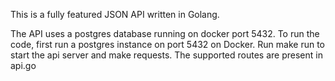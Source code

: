 This is a fully featured JSON API written in Golang.

The API uses a postgres database running on docker port 5432. To run the code, first run a postgres instance on port 5432 on Docker. Run make run to start the api server and make requests. The supported routes are present in api.go

